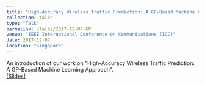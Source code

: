 ```yaml
---
title: "High-Accuracy Wireless Traffic Prediction: A GP-Based Machine Learning Approach"
collection: talks
type: "Talk"
permalink: /talks/2017-12-07-GP
venue: "IEEE International Conference on Communications (ICC)"
date: 2017-12-07
location: "Singapore"
---
```


An introduction of our work on "High-Accuracy Wireless Traffic Prediction: A GP-Based Machine Learning Approach". <br>
[[Slides]](http://gitxuy.github.io/files/GlobeCom17_GP.pdf)
